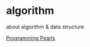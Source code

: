 # algorithm
about algorithm &amp; data structure

[Programming Pearls](./Programming%20Pearls/README.md)